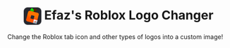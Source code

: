 <h1 align="center"><img align="center" src="https://github.com/EfazDev/efazdev-cdn/blob/main/cdn/extensions/dev.efaz.roblox_logo_changer/chromeExtension/icon48.png?raw=true" width="40" height="40"> Efaz's Roblox Logo Changer</h1>

Change the Roblox tab icon and other types of logos into a custom image!